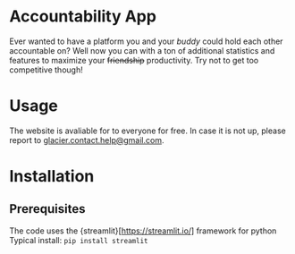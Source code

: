 # Accountability App
Ever wanted to have a platform you and your _buddy_ could hold each other accountable on? Well now you can with a ton of additional statistics and features to maximize your ~~friendship~~ productivity.
Try not to get too competitive though!

# Usage
The website is avaliable for to everyone for free. In case it is not up, please report to glacier.contact.help@gmail.com.

# Installation
## Prerequisites
The code uses the {streamlit}[https://streamlit.io/] framework for python
Typical install:
`pip install streamlit`



